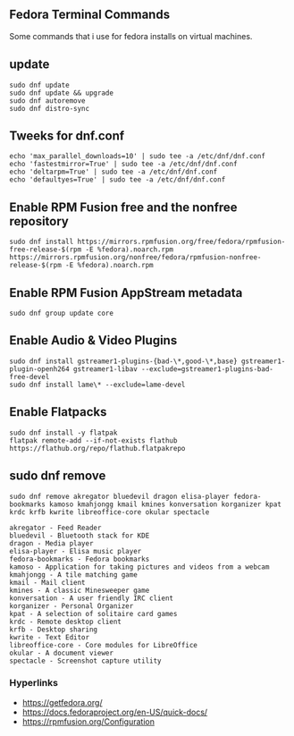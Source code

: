 ## Fedora Terminal Commands
Some commands that i use for fedora installs on virtual machines.

## update
```
sudo dnf update
sudo dnf update && upgrade
sudo dnf autoremove
sudo dnf distro-sync
```
## Tweeks for dnf.conf
```
echo 'max_parallel_downloads=10' | sudo tee -a /etc/dnf/dnf.conf
echo 'fastestmirror=True' | sudo tee -a /etc/dnf/dnf.conf
echo 'deltarpm=True' | sudo tee -a /etc/dnf/dnf.conf
echo 'defaultyes=True' | sudo tee -a /etc/dnf/dnf.conf
```
## Enable RPM Fusion free and the nonfree repository
```
sudo dnf install https://mirrors.rpmfusion.org/free/fedora/rpmfusion-free-release-$(rpm -E %fedora).noarch.rpm https://mirrors.rpmfusion.org/nonfree/fedora/rpmfusion-nonfree-release-$(rpm -E %fedora).noarch.rpm
```
## Enable RPM Fusion AppStream metadata
```
sudo dnf group update core
```
## Enable Audio & Video Plugins
```
sudo dnf install gstreamer1-plugins-{bad-\*,good-\*,base} gstreamer1-plugin-openh264 gstreamer1-libav --exclude=gstreamer1-plugins-bad-free-devel
sudo dnf install lame\* --exclude=lame-devel
```
## Enable Flatpacks
```
sudo dnf install -y flatpak
flatpak remote-add --if-not-exists flathub https://flathub.org/repo/flathub.flatpakrepo
```
## sudo dnf remove
```
sudo dnf remove akregator bluedevil dragon elisa-player fedora-bookmarks kamoso kmahjongg kmail kmines konversation korganizer kpat krdc krfb kwrite libreoffice-core okular spectacle
```
```
akregator - Feed Reader
bluedevil - Bluetooth stack for KDE
dragon - Media player
elisa-player - Elisa music player
fedora-bookmarks - Fedora bookmarks
kamoso - Application for taking pictures and videos from a webcam
kmahjongg - A tile matching game
kmail - Mail client
kmines - A classic Minesweeper game
konversation - A user friendly IRC client
korganizer - Personal Organizer
kpat - A selection of solitaire card games
krdc - Remote desktop client
krfb - Desktop sharing
kwrite - Text Editor
libreoffice-core - Core modules for LibreOffice
okular - A document viewer
spectacle - Screenshot capture utility
```
### Hyperlinks
- https://getfedora.org/
- https://docs.fedoraproject.org/en-US/quick-docs/
- https://rpmfusion.org/Configuration
